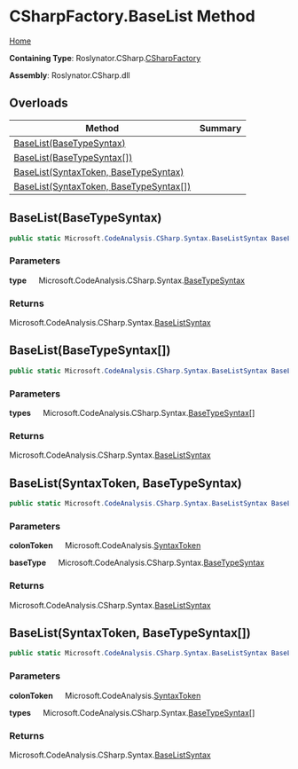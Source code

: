 # CSharpFactory\.BaseList Method

[Home](../../../../README.md)

**Containing Type**: Roslynator\.CSharp\.[CSharpFactory](../README.md)

**Assembly**: Roslynator\.CSharp\.dll

## Overloads

| Method | Summary |
| ------ | ------- |
| [BaseList(BaseTypeSyntax)](#Roslynator_CSharp_CSharpFactory_BaseList_Microsoft_CodeAnalysis_CSharp_Syntax_BaseTypeSyntax_) | |
| [BaseList(BaseTypeSyntax\[\])](#Roslynator_CSharp_CSharpFactory_BaseList_Microsoft_CodeAnalysis_CSharp_Syntax_BaseTypeSyntax___) | |
| [BaseList(SyntaxToken, BaseTypeSyntax)](#Roslynator_CSharp_CSharpFactory_BaseList_Microsoft_CodeAnalysis_SyntaxToken_Microsoft_CodeAnalysis_CSharp_Syntax_BaseTypeSyntax_) | |
| [BaseList(SyntaxToken, BaseTypeSyntax\[\])](#Roslynator_CSharp_CSharpFactory_BaseList_Microsoft_CodeAnalysis_SyntaxToken_Microsoft_CodeAnalysis_CSharp_Syntax_BaseTypeSyntax___) | |

## BaseList\(BaseTypeSyntax\) <a name="Roslynator_CSharp_CSharpFactory_BaseList_Microsoft_CodeAnalysis_CSharp_Syntax_BaseTypeSyntax_"></a>

```csharp
public static Microsoft.CodeAnalysis.CSharp.Syntax.BaseListSyntax BaseList(Microsoft.CodeAnalysis.CSharp.Syntax.BaseTypeSyntax type)
```

### Parameters

**type** &emsp; Microsoft\.CodeAnalysis\.CSharp\.Syntax\.[BaseTypeSyntax](https://docs.microsoft.com/en-us/dotnet/api/microsoft.codeanalysis.csharp.syntax.basetypesyntax)

### Returns

Microsoft\.CodeAnalysis\.CSharp\.Syntax\.[BaseListSyntax](https://docs.microsoft.com/en-us/dotnet/api/microsoft.codeanalysis.csharp.syntax.baselistsyntax)

## BaseList\(BaseTypeSyntax\[\]\) <a name="Roslynator_CSharp_CSharpFactory_BaseList_Microsoft_CodeAnalysis_CSharp_Syntax_BaseTypeSyntax___"></a>

```csharp
public static Microsoft.CodeAnalysis.CSharp.Syntax.BaseListSyntax BaseList(params Microsoft.CodeAnalysis.CSharp.Syntax.BaseTypeSyntax[] types)
```

### Parameters

**types** &emsp; Microsoft\.CodeAnalysis\.CSharp\.Syntax\.[BaseTypeSyntax](https://docs.microsoft.com/en-us/dotnet/api/microsoft.codeanalysis.csharp.syntax.basetypesyntax)\[\]

### Returns

Microsoft\.CodeAnalysis\.CSharp\.Syntax\.[BaseListSyntax](https://docs.microsoft.com/en-us/dotnet/api/microsoft.codeanalysis.csharp.syntax.baselistsyntax)

## BaseList\(SyntaxToken, BaseTypeSyntax\) <a name="Roslynator_CSharp_CSharpFactory_BaseList_Microsoft_CodeAnalysis_SyntaxToken_Microsoft_CodeAnalysis_CSharp_Syntax_BaseTypeSyntax_"></a>

```csharp
public static Microsoft.CodeAnalysis.CSharp.Syntax.BaseListSyntax BaseList(Microsoft.CodeAnalysis.SyntaxToken colonToken, Microsoft.CodeAnalysis.CSharp.Syntax.BaseTypeSyntax baseType)
```

### Parameters

**colonToken** &emsp; Microsoft\.CodeAnalysis\.[SyntaxToken](https://docs.microsoft.com/en-us/dotnet/api/microsoft.codeanalysis.syntaxtoken)

**baseType** &emsp; Microsoft\.CodeAnalysis\.CSharp\.Syntax\.[BaseTypeSyntax](https://docs.microsoft.com/en-us/dotnet/api/microsoft.codeanalysis.csharp.syntax.basetypesyntax)

### Returns

Microsoft\.CodeAnalysis\.CSharp\.Syntax\.[BaseListSyntax](https://docs.microsoft.com/en-us/dotnet/api/microsoft.codeanalysis.csharp.syntax.baselistsyntax)

## BaseList\(SyntaxToken, BaseTypeSyntax\[\]\) <a name="Roslynator_CSharp_CSharpFactory_BaseList_Microsoft_CodeAnalysis_SyntaxToken_Microsoft_CodeAnalysis_CSharp_Syntax_BaseTypeSyntax___"></a>

```csharp
public static Microsoft.CodeAnalysis.CSharp.Syntax.BaseListSyntax BaseList(Microsoft.CodeAnalysis.SyntaxToken colonToken, params Microsoft.CodeAnalysis.CSharp.Syntax.BaseTypeSyntax[] types)
```

### Parameters

**colonToken** &emsp; Microsoft\.CodeAnalysis\.[SyntaxToken](https://docs.microsoft.com/en-us/dotnet/api/microsoft.codeanalysis.syntaxtoken)

**types** &emsp; Microsoft\.CodeAnalysis\.CSharp\.Syntax\.[BaseTypeSyntax](https://docs.microsoft.com/en-us/dotnet/api/microsoft.codeanalysis.csharp.syntax.basetypesyntax)\[\]

### Returns

Microsoft\.CodeAnalysis\.CSharp\.Syntax\.[BaseListSyntax](https://docs.microsoft.com/en-us/dotnet/api/microsoft.codeanalysis.csharp.syntax.baselistsyntax)

